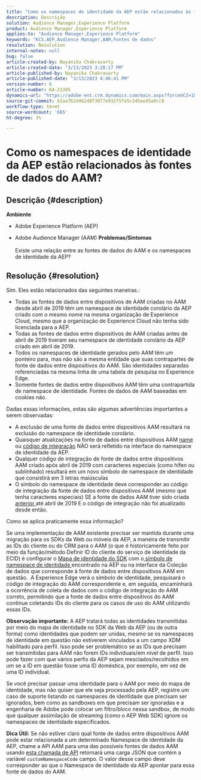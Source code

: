 ```yaml
---
title: "Como os namespaces de identidade da AEP estão relacionados às fontes de dados do AAM?"
description: Descrição
solution: Audience Manager,Experience Platform
product: Audience Manager,Experience Platform
applies-to: "Audience Manager,Experience Platform"
keywords: "KCS,AEP,Audience Manager,AAM,Fontes de dados"
resolution: Resolution
internal-notes: null
bug: false
article-created-by: Nayanika Chakravarty
article-created-date: "3/13/2023 3:28:17 PM"
article-published-by: Nayanika Chakravarty
article-published-date: "3/13/2023 4:46:41 PM"
version-number: 6
article-number: KA-21305
dynamics-url: "https://adobe-ent.crm.dynamics.com/main.aspx?forceUCI=1&pagetype=entityrecord&etn=knowledgearticle&id=74154dab-b3c1-ed11-83ff-6045bd0065b6"
source-git-commit: b2aa762d462d8f3877e932f5fe5c245ee45a0cc8
workflow-type: tm+mt
source-wordcount: '665'
ht-degree: 3%

---
```


# Como os namespaces de identidade da AEP estão relacionados às fontes de dados do AAM?

## Descrição {#description}


<b>Ambiente</b>

- Adobe Experience Platform (AEP)

- Adobe Audience Manager (AAM)
   <b>Problemas/Sintomas</b><br><br>Existe uma relação entre as fontes de dados do AAM e os namespaces de identidade da AEP?<br>

## Resolução {#resolution}


Sim. Eles estão relacionados das seguintes maneiras.:

- Todas as fontes de dados entre dispositivos de AAM criadas no AAM desde abril de 2019 têm um namespace de identidade corolário da AEP criado com o mesmo nome na mesma organização de Experience Cloud, mesmo que a organização de Experience Cloud não tenha sido licenciada para a AEP.
- Todas as fontes de dados entre dispositivos de AAM criadas antes de abril de 2019 tiveram seu namespace de identidade corolário da AEP criado em abril de 2019.
- Todos os namespaces de identidade gerados pelo AAM têm um ponteiro para, mas não são a mesma entidade que suas contrapartes de fonte de dados entre dispositivos do AAM. São identidades separadas referenciadas na mesma linha de uma tabela de pesquisa no Experience Edge.
- Somente fontes de dados entre dispositivos AAM têm uma contrapartida de namespace de identidade. Fontes de dados de AAM baseadas em cookies não.


Dadas essas informações, estas são algumas advertências importantes a serem observadas:

- A exclusão de uma fonte de dados entre dispositivos AAM resultará na exclusão do namespace de identidade corolário.
- Quaisquer atualizações na fonte de dados entre dispositivos AAM <u>name </u>ou <u>código de integração</u> NÃO será refletido na interface do namespace de identidade da AEP.
- Qualquer código de integração de fonte de dados entre dispositivos AAM criado após abril de 2019 com caracteres especiais (como hífen ou sublinhado) resultará em um novo símbolo de namespace de identidade que consistirá em 3 letras maiúsculas
- O símbolo do namespace de identidade deve corresponder ao código de integração da fonte de dados entre dispositivos AAM (mesmo que tenha caracteres especiais) SE a fonte de dados AAM tiver sido criada <u>anterior </u>até abril de 2019 E o código de integração não foi atualizado desde então.


Como se aplica praticamente essa informação?

Se uma implementação de AAM existente precisar ser mantida durante uma migração para os SDKs da Web ou móveis da AEP, a maneira de transmitir as IDs do cliente ou do CRM para o AAM (o que é historicamente feito por meio da função/método Definir ID do cliente do serviço de identidade da ECID) é configurar o [Mapa de identidade do SDK](https://experienceleague.adobe.com/docs/experience-platform/edge/identity/overview.html?lang=en) com o<u> símbolo de namespace de identidade </u>encontrado na AEP ou na interface da Coleção de dados que corresponde à fonte de dados entre dispositivos AAM em questão.  A Experience Edge verá o símbolo de identidade, pesquisará o código de integração do AAM correspondente e, em seguida, encaminhará a ocorrência de coleta de dados com o código de integração do AAM correto, permitindo que a fonte de dados entre dispositivos do AAM continue coletando IDs do cliente para os casos de uso do AAM utilizando essas IDs.

<b>Observação importante:</b> A AEP tratará todas as identidades transmitidas por meio do mapa de identidade no SDK da Web da AEP (ou de outra forma) como identidades que podem ser unidas, mesmo se os namespaces de identidade em questão não estiverem vinculados a um campo XDM habilitado para perfil. Isso pode ser problemático se as IDs que precisam ser transmitidas para AAM não forem IDs individuais/em nível de perfil. Isso pode fazer com que vários perfis da AEP sejam mesclados/recolhidos em um se a ID em questão fosse uma ID doméstica, por exemplo, em vez de uma ID individual.



Se você precisar passar uma identidade para o AAM por meio do mapa de identidade, mas não quiser que ele seja processado pela AEP, registre um caso de suporte listando os namespaces de identidade que precisam ser ignorados, bem como as sandboxes em que precisam ser ignoradas e a engenharia de Adobe pode colocar um filtro/bloco nessa sandbox, de modo que qualquer assimilação de streaming (como o AEP Web SDK) ignore os namespaces de identidade especificados.



<b>Dica Útil:</b> Se não estiver claro qual fonte de dados entre dispositivos AAM pode estar relacionada a um determinado Namespace de identidade da AEP, chame a API AAM para uma das possíveis fontes de dados AAM usando [esta chamada de API](https://vhttps://bank.demdex.com/portal/swagger/index.html#/Data%20Source%20API/get_datasources__dataSourceId_) retornará uma carga JSON que contém a variável `customNamespaceCode` campo. O valor desse campo deve corresponder ao que o Namespace de identidade da AEP apontar para essa fonte de dados do AAM.


